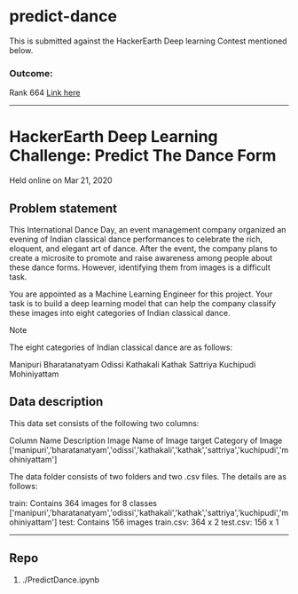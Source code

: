 # predict-dance
This is submitted against the HackerEarth Deep learning Contest mentioned below. 

### Outcome:
Rank 664 [Link here](https://www.hackerearth.com/challenges/competitive/hackerearth-deep-learning-challenge-identify-dance-form/leaderboard/identify-the-dance-form-deea77f8/page/14/) 


-----

# HackerEarth Deep Learning Challenge: Predict The Dance Form
Held online on Mar 21, 2020

## Problem statement
  This International Dance Day, an event management company organized an evening of Indian classical dance performances to celebrate the rich, eloquent, and elegant art of dance. After the event, the company plans to create a microsite to promote and raise awareness among people about these dance forms. However, identifying them from images is a difficult task.

  You are appointed as a Machine Learning Engineer for this project. Your task is to build a deep learning model that can help the company classify these images into eight categories of Indian classical dance.

  Note

  The eight categories of Indian classical dance are as follows:

  Manipuri
  Bharatanatyam
  Odissi
  Kathakali
  Kathak
  Sattriya
  Kuchipudi
  Mohiniyattam

## Data description
  This data set consists of the following two columns:

  Column Name	Description
  Image	Name of Image
  target	Category of Image ['manipuri','bharatanatyam','odissi','kathakali','kathak','sattriya','kuchipudi','mohiniyattam']

  The data folder consists of two folders and two .csv files. The details are as follows:

  train: Contains 364 images for 8 classes ['manipuri','bharatanatyam','odissi','kathakali','kathak','sattriya','kuchipudi','mohiniyattam']
  test: Contains 156 images
  train.csv: 364 x 2
  test.csv: 156 x 1

-----

## Repo
1. ./PredictDance.ipynb
